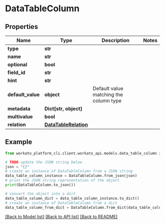 # DataTableColumn


## Properties

Name | Type | Description | Notes
------------ | ------------- | ------------- | -------------
**type** | **str** |  | 
**name** | **str** |  | 
**optional** | **bool** |  | 
**field_id** | **str** |  | 
**hint** | **str** |  | 
**default_value** | **object** | Default value matching the column type | 
**metadata** | **Dict[str, object]** |  | 
**multivalue** | **bool** |  | 
**relation** | [**DataTableRelation**](DataTableRelation.md) |  | 

## Example

```python
from workato_platform_cli.client.workato_api.models.data_table_column import DataTableColumn

# TODO update the JSON string below
json = "{}"
# create an instance of DataTableColumn from a JSON string
data_table_column_instance = DataTableColumn.from_json(json)
# print the JSON string representation of the object
print(DataTableColumn.to_json())

# convert the object into a dict
data_table_column_dict = data_table_column_instance.to_dict()
# create an instance of DataTableColumn from a dict
data_table_column_from_dict = DataTableColumn.from_dict(data_table_column_dict)
```
[[Back to Model list]](../README.md#documentation-for-models) [[Back to API list]](../README.md#documentation-for-api-endpoints) [[Back to README]](../README.md)


